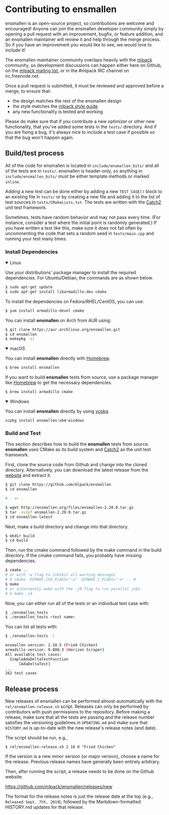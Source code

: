 # Contributing to ensmallen

ensmallen is an open-source project, so contributions are welcome and
encouraged!  Anyone can join the ensmallen developer community simply by opening
a pull request with an improvement, bugfix, or feature addition, and an
ensmallen maintainer will review it and help through the merge process.  So if
you have an improvement you would like to see, we would love to include it!

The ensmallen maintainer community overlaps heavily with the
[mlpack](https://github.com/mlpack/mlpack) community, so development discussions
can happen either here on Github, on the [mlpack mailing
list](http://lists.mlpack.org/mailman/listinfo/mlpack), or in the #mlpack
IRC channel on irc.freenode.net.

Once a pull request is submitted, it must be reviewed and approved before a
merge, to ensure that:

 * the design matches the rest of the ensmallen design
 * the style matches the [mlpack style guide](
    https://github.com/mlpack/mlpack/wiki/DesignGuidelines#StyleGuidelines)
 * any new functionality is tested and working

Please do make sure that if you contribute a new optimizer or other new
functionality, that you've added some tests in the `tests/` directory.  And if
you are fixing a bug, it's always nice to include a test case if possible so
that the bug won't happen again.

## Build/test process

All of the code for ensmallen is located in `include/ensmallen_bits/` and all of
the tests are in `tests/`.  ensmallen is header-only, so anything in
`include/ensmallen_bits/` must be either template methods or marked `inline`.

Adding a new test can be done either by adding a new `TEST_CASE()` block to an
existing file in `tests/` or by creating a new file and adding it to the list of
test sources in `tests/CMakeLists.txt`.  The tests are written with the
[Catch2](https://github.com/catchorg/Catch2) unit test framework.

Sometimes, tests have random behavior and may not pass every time.  (For
instance, consider a test where the initial point is randomly generated.)  If
you have written a test like this, make sure it does not fail often by
uncommenting the code that sets a random seed in `tests/main.cpp` and running
your test many times.

### Install Dependencies

<details open>
<summary>Linux</summary>

Use your distributions' package manager to install the required dependencies. For Ubuntu/Debian, the commands are as shown below.

```bash
$ sudo apt-get update
$ sudo apt-get install libarmadillo-dev cmake
```

To install the dependencies on Fedora/RHEL/CentOS, you can use:

```bash
$ yum install armadillo-devel cmake
```

You can install **ensmallen** on Arch from AUR using:

```bash
$ git clone https://aur.archlinux.org/ensmallen.git
$ cd ensmallen
$ makepkg -si
```

</details>

<details open>
<summary>macOS</summary>

You can install **ensmallen** directly with [Homebrew](https://brew.sh).

```bash
$ brew install ensmallen
```

If you want to build **ensmallen** tests from source, use a package manager like [Homebrew](https://brew.sh) to get the necessary dependencies.

```bash
$ brew install armadillo cmake
```
</details>

<details open>
<summary>Windows</summary>

You can install **ensmallen** directly by using [vcpkg](https://github.com/microsoft/vcpkg).

```
vcpkg install ensmallen:x64-windows
```
</details>

### Build and Test

This section describes how to build the **ensmallen** tests from source. **ensmallen** uses CMake as its build system and [Catch2](https://github.com/catchorg/Catch2) as the unit test framework.

First, clone the source code from Github and change into the cloned directory. Alternatively, you can download the latest release from the [website](http://ensmallen.org) and extract it.

```bash
$ git clone https://github.com/mlpack/ensmallen
$ cd ensmallen

# - or -

$ wget http://ensmallen.org/files/ensmallen-2.20.0.tar.gz
$ tar -xvzpf ensmallen-2.20.0.tar.gz
$ cd ensmallen-latest
```

Next, make a build directory and change into that directory.

```bash
$ mkdir build
$ cd build
```

Then, run the cmake command followed by the make command in the build directory. If the cmake command fails, you probably have missing dependencies.

```bash
$ cmake ..
# or with -w flag to inhibit all warning messages
# $ cmake -DCMAKE_CXX_FLAGS="-w" -DCMAKE_C_FLAGS="-w" .. #
$ make
# or alternately make with the -jN flag to run parallel jobs
# $ make -j4
```

Now, you can either run all of the tests or an individual test case with:

```bash
$ ./ensmallen_tests
$ ./ensmallen_tests <test name>
```

You can list all tests with:

```bash
$ ./ensmallen-tests -l

ensmallen version: 2.10.5 (Fried Chicken)
armadillo version: 9.800.3 (Horizon Scraper)
All available test cases:
  SimpleAdaDeltaTestFunction
      [AdaDeltaTest]
...
262 test cases
```


## Release process

New releases of ensmallen can be performed almost-automatically with the
`rel/ensmallen-release.sh` script.  Releases can only be performed by
contributors with push permissions to the repository.  Before making a release,
make sure that all the tests are passing and the release number satisfies the
versioning guidelines in `UPDATING.md` and make sure that `HISTORY.md` is
up-to-date with the new release's release notes (and date).

The script should be run, e.g.,

```
$ rel/ensmallen-release.sh 2 10 0 "Fried Chicken"
```

If the version is a new minor version (or major version), choose a name for the
release.  Previous release names have generally been entirely arbitrary.

Then, after running the script, a release needs to be done on the Github
website:

https://github.com/mlpack/ensmallen/releases/new

The format for the release notes is just the release date at the top (e.g.,
`Released Sept. 7th, 2019`), followed by the Markdown-formatted HISTORY.md
updates for that release.
